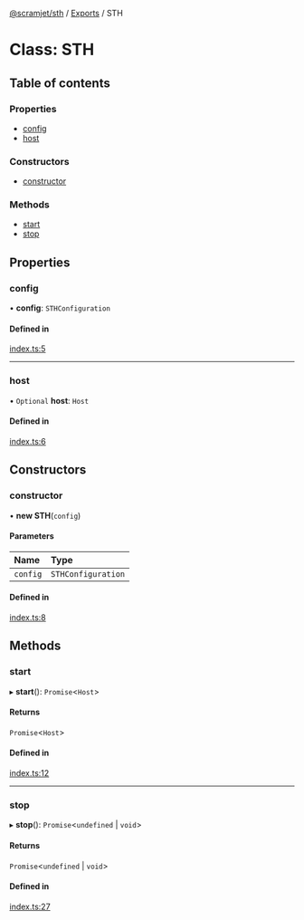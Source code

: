[@scramjet/sth](../README.md) / [Exports](../modules.md) / STH

# Class: STH

## Table of contents

### Properties

- [config](STH.md#config)
- [host](STH.md#host)

### Constructors

- [constructor](STH.md#constructor)

### Methods

- [start](STH.md#start)
- [stop](STH.md#stop)

## Properties

### config

• **config**: `STHConfiguration`

#### Defined in

[index.ts:5](https://github.com/scramjetorg/transform-hub/blob/HEAD/packages/sth/src/index.ts#L5)

___

### host

• `Optional` **host**: `Host`

#### Defined in

[index.ts:6](https://github.com/scramjetorg/transform-hub/blob/HEAD/packages/sth/src/index.ts#L6)

## Constructors

### constructor

• **new STH**(`config`)

#### Parameters

| Name | Type |
| :------ | :------ |
| `config` | `STHConfiguration` |

#### Defined in

[index.ts:8](https://github.com/scramjetorg/transform-hub/blob/HEAD/packages/sth/src/index.ts#L8)

## Methods

### start

▸ **start**(): `Promise`<`Host`\>

#### Returns

`Promise`<`Host`\>

#### Defined in

[index.ts:12](https://github.com/scramjetorg/transform-hub/blob/HEAD/packages/sth/src/index.ts#L12)

___

### stop

▸ **stop**(): `Promise`<`undefined` \| `void`\>

#### Returns

`Promise`<`undefined` \| `void`\>

#### Defined in

[index.ts:27](https://github.com/scramjetorg/transform-hub/blob/HEAD/packages/sth/src/index.ts#L27)

